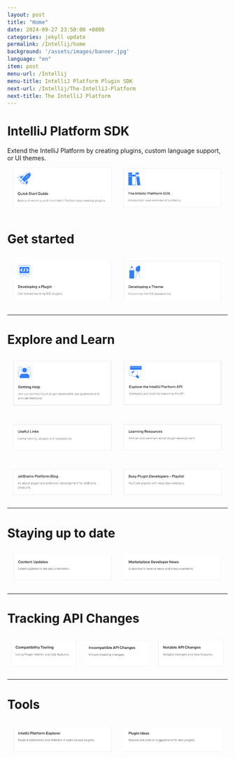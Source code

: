 ```yaml
---
layout: post
title: "Home"
date: 2024-09-27 23:50:00 +0800
categories: jekyll update
permalink: /Intellij/home
background: '/assets/images/banner.jpg'
language: "en"
item: post
menu-url: /Intellij
menu-title: IntelliJ Platform Plugin SDK
next-url: /Intellij/The-IntelliJ-Platform
next-title: The IntelliJ Platform
---
```


# IntelliJ Platform SDK
Extend the IntelliJ Platform by creating plugins, custom language support, or UI themes.  
<a href="https://plugins.jetbrains.com/docs/intellij/plugins-quick-start.html"><img style="width: 45%; margin: 2.5%; float: left" src="/assets/images/Intellij/Quick-start-guide.png"></a>
<a href="https://plugins.jetbrains.com/docs/intellij/about.html"><img style="width: 45%; margin: 2.5%;" src="/assets/images/Intellij/The-Intellij-Platform-SDK.png"></a>

# Get started
<a href="https://plugins.jetbrains.com/docs/intellij/developing-plugins.html"><img style="width: 45%; margin: 2.5%; float: left" src="/assets/images/Intellij/Developing-a-Plugin.png"></a>
<a href="https://plugins.jetbrains.com/docs/intellij/themes-getting-started.html"><img style="width: 45%; margin: 2.5%;" src="/assets/images/Intellij/Developing-a-Theme.png"></a>
<hr>

# Explore and Learn
<div>
<a href="https://plugins.jetbrains.com/docs/intellij/getting-help.html"><img style="width: 45%; margin: 2.5%; float: left" src="/assets/images/Intellij/Getting-Help.png"></a>
<a href="https://plugins.jetbrains.com/docs/intellij/explore-api.html"><img style="width: 45%; margin: 2.5%;" src="/assets/images/Intellij/Explore-the-Intellij-Platform-API.png"></a>
</div>
<p></p>
<div>
<a href="https://plugins.jetbrains.com/docs/intellij/explore-api.html"><img style="width: 45%; margin: 2.5%; float: left" src="/assets/images/Intellij/Useful-Links.png"></a>
<a href="https://plugins.jetbrains.com/docs/intellij/learning-resources.html"><img style="width: 45%; margin: 2.5%;" src="/assets/images/Intellij/Learning-Resources.png"></a>
</div>
<p></p>
<div>
<a href="hhttps://plugins.jetbrains.com/docs/intellij/learning-resources.html"><img style="width: 45%; margin: 2.5%; float: left" src="/assets/images/Intellij/Jetbrains-Platform-Blog.png"></a>
<a href="https://www.youtube.com/playlist?list=PLQ176FUIyIUZRWGCFY7G9V5zaM00THymY"><img style="width: 45%; margin: 2.5%;" src="/assets/images/Intellij/Busy-Plugin-Developers-Playlist.png"></a>
</div>
<hr>

# Staying up to date

<div>
<a href="https://plugins.jetbrains.com/docs/intellij/content-updates.html"><img style="width: 45%; margin: 2.5%; float: left" src="/assets/images/Intellij/Content-Updates.png"></a>
<a href="https://jb.gg/mp-updates"><img style="width: 45%; margin: 2.5%;" src="/assets/images/Intellij/MarketPlace-Developer-News.png"></a>
</div>
<hr>

# Tracking API Changes

<div>
<a href="https://plugins.jetbrains.com/docs/intellij/verifying-plugin-compatibility.html"><img style="width: 30%; margin: 2.5% 1.5%; float: left" src="/assets/images/Intellij/Compatibility-Tooling.png"></a>
<a href="https://plugins.jetbrains.com/docs/intellij/api-changes-list.html"><img style="width: 30%; margin: 2.5% 1.5%;" src="/assets/images/Intellij/Incompatible-API-Changes.png"></a>
<a href="https://plugins.jetbrains.com/docs/intellij/api-notable.html"><img style="width: 30%; margin: 2.5% 1.5%;" src="/assets/images/Intellij/Notable-API-Changes.png"></a>
</div>
<hr>

# Tools

<div>
<a href="https://jb.gg/ipe"><img style="width: 45%; margin: 2.5%; float: left" src="/assets/images/Intellij/Intellij-Platform-Explorer.png"></a>
<a href="https://plugins.jetbrains.com/plugin-ideas/"><img style="width: 45%; margin: 2.5%;" src="/assets/images/Intellij/Plugin-Ideas.png"></a>
</div>